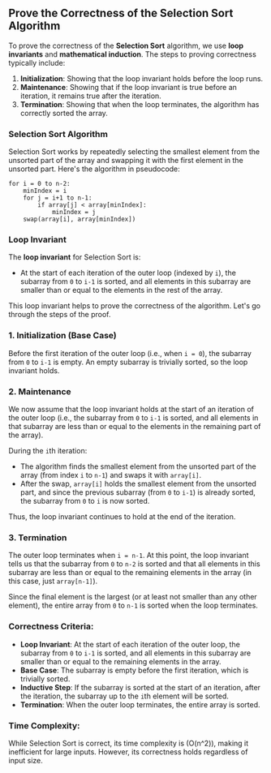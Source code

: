 
## Prove the Correctness of the Selection Sort Algorithm
To prove the correctness of the **Selection Sort** algorithm, we use **loop invariants** and **mathematical induction**. The steps to proving correctness typically include:

1. **Initialization**: Showing that the loop invariant holds before the loop runs.
2. **Maintenance**: Showing that if the loop invariant is true before an iteration, it remains true after the iteration.
3. **Termination**: Showing that when the loop terminates, the algorithm has correctly sorted the array.

### Selection Sort Algorithm
Selection Sort works by repeatedly selecting the smallest element from the unsorted part of the array and swapping it with the first element in the unsorted part. Here's the algorithm in pseudocode:

```
for i = 0 to n-2:
    minIndex = i
    for j = i+1 to n-1:
        if array[j] < array[minIndex]:
            minIndex = j
    swap(array[i], array[minIndex])
```

### Loop Invariant
The **loop invariant** for Selection Sort is:
- At the start of each iteration of the outer loop (indexed by `i`), the subarray from `0` to `i-1` is sorted, and all elements in this subarray are smaller than or equal to the elements in the rest of the array.

This loop invariant helps to prove the correctness of the algorithm. Let's go through the steps of the proof.

### 1. **Initialization (Base Case)**

Before the first iteration of the outer loop (i.e., when `i = 0`), the subarray from `0` to `i-1` is empty. An empty subarray is trivially sorted, so the loop invariant holds.

### 2. **Maintenance**

We now assume that the loop invariant holds at the start of an iteration of the outer loop (i.e., the subarray from `0` to `i-1` is sorted, and all elements in that subarray are less than or equal to the elements in the remaining part of the array).

During the `i`th iteration:
- The algorithm finds the smallest element from the unsorted part of the array (from index `i` to `n-1`) and swaps it with `array[i]`.
- After the swap, `array[i]` holds the smallest element from the unsorted part, and since the previous subarray (from `0` to `i-1`) is already sorted, the subarray from `0` to `i` is now sorted.

Thus, the loop invariant continues to hold at the end of the iteration.

### 3. **Termination**

The outer loop terminates when `i = n-1`. At this point, the loop invariant tells us that the subarray from `0` to `n-2` is sorted and that all elements in this subarray are less than or equal to the remaining elements in the array (in this case, just `array[n-1]`).

Since the final element is the largest (or at least not smaller than any other element), the entire array from `0` to `n-1` is sorted when the loop terminates.

### Correctness Criteria:

- **Loop Invariant**: At the start of each iteration of the outer loop, the subarray from `0` to `i-1` is sorted, and all elements in this subarray are smaller than or equal to the remaining elements in the array.
- **Base Case**: The subarray is empty before the first iteration, which is trivially sorted.
- **Inductive Step**: If the subarray is sorted at the start of an iteration, after the iteration, the subarray up to the `i`th element will be sorted.
- **Termination**: When the outer loop terminates, the entire array is sorted.

### Time Complexity:
While Selection Sort is correct, its time complexity is \(O(n^2)\), making it inefficient for large inputs. However, its correctness holds regardless of input size.
